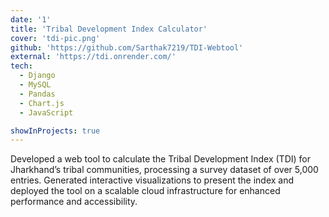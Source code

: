 ```yaml
---
date: '1'
title: 'Tribal Development Index Calculator'
cover: 'tdi-pic.png'
github: 'https://github.com/Sarthak7219/TDI-Webtool'
external: 'https://tdi.onrender.com/'
tech:
  - Django
  - MySQL
  - Pandas
  - Chart.js
  - JavaScript

showInProjects: true
---
```


Developed a web tool to calculate the Tribal Development Index (TDI) for Jharkhand’s tribal communities, processing a survey dataset of over 5,000 entries. Generated interactive visualizations to present the index and deployed the tool on a scalable cloud infrastructure for enhanced performance and accessibility.
